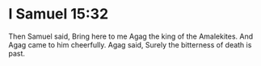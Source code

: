 # I Samuel 15:32

Then Samuel said, Bring here to me Agag the king of the Amalekites. And Agag came to him cheerfully. Agag said, Surely the bitterness of death is past.
